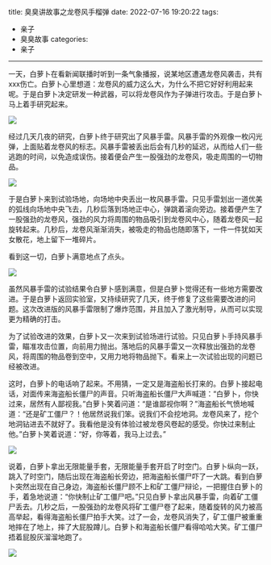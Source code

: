 title: 臭臭讲故事之龙卷风手榴弹
date: 2022-07-16 19:20:22
tags:
- 亲子
- 臭臭故事
categories:
- 亲子
---

一天，白萝卜在看新闻联播时听到一条气象播报，说某地区遭遇龙卷风袭击，共有xxx伤亡。白萝卜心里想道：龙卷风的威力这么大，为什么不把它好好利用起来呢。于是白萝卜决定研发一种武器，可以将龙卷风作为子弹进行攻击。于是白萝卜马上着手研究起来。

![](/images/20220716192653.jpg)

经过几天几夜的研究，白萝卜终于研究出了风暴手雷。风暴手雷的外观像一枚闪光弹，上面贴着龙卷风的标志。风暴手雷被丢出后会有几秒的延迟，从而给人们一些逃跑的时间，以免造成误伤。接着便会产生一股强劲的龙卷风，吸走周围的一切物品。

![](/images/20220716193402.jpg)

于是白萝卜来到试验场地，向场地中央丢出一枚风暴手雷。只见手雷划出一道优美的弧线向场地中央飞去，几秒后落到场地正中心，弹跳着滚向旁边。接着便产生了一股强劲的龙卷风，强劲的风力将周围的物品吸引到龙卷风中心，随着龙卷风一起旋转起来。几秒后，龙卷风渐渐消失，被吸走的物品也随即落下，一件一件犹如天女散花，地上留下一堆碎片。

看到这一切，白萝卜满意地点了点头。

![](/images/20220716194335.jpg)

虽然风暴手雷的试验结果令白萝卜感到满意，但是白萝卜觉得还有一些地方需要改进。于是白萝卜返回实验室，又持续研究了几天，终于修复了这些需要改进的问题。这次改进版的风暴手雷限制了爆炸范围，并且加入了激光制导，从而可以实现更为精确的打击。

为了试验改进的效果，白萝卜又一次来到试验场进行试验。只见白萝卜手持风暴手雷，瞄准攻击位置，向前用力抛出。落地后的风暴手雷又一次释放出强劲的龙卷风，将周围的物品卷到空中，又用力地将物品抛下。看来上一次试验出现的问题已经被改进。

这时，白萝卜的电话响了起来。不用猜，一定又是海盗船长打来的。白萝卜接起电话，对面传来海盗船长僵尸的声音。只听海盗船长僵尸大声喊道：“白萝卜，你快过来，居然有人鄙视我。”白萝卜笑着问道：“是谁鄙视你啊？”海盗船长气愤地喊道：“还是矿工僵尸？！他居然说我们笨。说我们不会挖地洞。龙卷风来了，挖个地洞钻进去不就好了。我看他是没有体验过被龙卷风卷起的感受。你快过来制止他。”白萝卜笑着说道：“好，你等着，我马上过去。”

![](/images/20220716200515.jpg)

说着，白萝卜拿出无限能量手套，无限能量手套开启了时空门。白萝卜纵向一跃，跳入了时空门，随后出现在海盗船长旁边，把海盗船长僵尸吓了一大跳。看到白萝卜突然出现在自己身边，海盗船长僵尸顾不上和矿工僵尸辩论，一把握住白萝卜的手，着急地说道：“你快制止矿工僵尸吧。”只见白萝卜拿出风暴手雷，向着矿工僵尸丢去。几秒之后，一股强劲的龙卷风将矿工僵尸卷了起来，随着旋转的风力被高高举起，看得海盗船长僵尸拍手大笑。过了一会，龙卷风消失了，矿工僵尸被重重地摔在了地上，摔了大屁股蹲儿。白萝卜和海盗船长僵尸看得哈哈大笑。矿工僵尸捂着屁股灰溜溜地跑了。

![](/images/20220716200949.jpg)